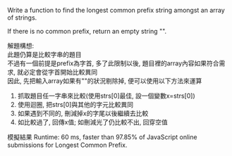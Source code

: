 Write a function to find the longest common prefix string amongst an array of strings. <br>

If there is no common prefix, return an empty string "". <br>


解題構想: <br>
此題仍算是比較字串的題目 <br>
不過有一個前提是prefix為字首, 多了此限制以後, 題目裡的array內容如果符合需求, 就必定會從字首開始比較異同<br>
因此, 先把輸入array如果有""的狀況剔除掉, 便可以使用以下方法來運算<br>
1. 抓取題目任一字串來比較(使用strs[0]最佳, 設一個變數x=strs[0]) <br>
2. 使用迴圈, 把strs[0]與其他的字元比較異同<br>
3. 如果遇到不同的, 刪減掉x的字尾以後繼續去比較<br>
4. 如比較過了, 回傳x值; 如刪減光了仍比較不出, 回穿空值<br>


模擬結果
Runtime: 60 ms, faster than 97.85% of JavaScript online submissions for Longest Common Prefix.
